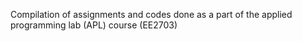 Compilation of assignments and codes done as a part of the applied programming lab (APL) course (EE2703)
